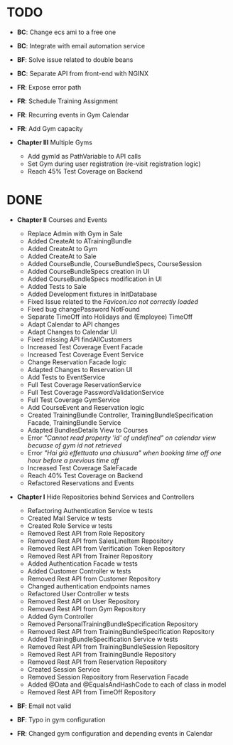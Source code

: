 # TODO
- **BC**: Change ecs ami to a free one
- **BC**: Integrate with email automation service
- **BF**: Solve issue related to double beans
- **BC**: Separate API from front-end with NGINX
- **FR**: Expose error path
- **FR**: Schedule Training Assignment
- **FR**: Recurring events in Gym Calendar
- **FR**: Add Gym capacity
    
- **Chapter III** Multiple Gyms
    - Add gymId as PathVariable to API calls
    - Set Gym during user registration (re-visit registration logic)
    - Reach 45% Test Coverage on Backend
    
# DONE
- **Chapter II** Courses and Events
    - Replace Admin with Gym in Sale
    - Added CreateAt to ATrainingBundle
    - Added CreateAt to Gym
    - Added CreateAt to Sale
    - Added CourseBundle, CourseBundleSpecs, CourseSession
    - Added CourseBundleSpecs creation in UI
    - Added CourseBundleSpecs modification in UI
    - Added Tests to Sale
    - Added Development fixtures in InitDatabase
    - Fixed Issue related to the *Favicon.ico not correctly loaded*
    - Fixed bug changePassword NotFound
    - Separate TimeOff into Holidays and (Employee) TimeOff 
    - Adapt Calendar to API changes
    - Adapt Changes to Calendar UI
    - Fixed missing API findAllCustomers
    - Increased Test Coverage Event Facade
    - Increased Test Coverage Event Service
    - Change Reservation Facade logic
    - Adapted Changes to Reservation UI
    - Add Tests to EventService
    - Full Test Coverage ReservationService
    - Full Test Coverage PasswordValidationService
    - Full Test Coverage GymService
    - Add CourseEvent and Reservation logic
    - Created TrainingBundle Controller, TrainingBundleSpecification Facade, TrainingBundle Service
    - Adapted BundlesDetails View to Courses
    - Error *"Cannot read property 'id' of undefined" on calendar view becuase of gym id not retrieved*  
    - Error *"Hai già effettuato una chiusura" when booking time off one hour before a previous time off*  
    - Increased Test Coverage SaleFacade
    - Reach 40% Test Coverage on Backend
    - Refactored Reservations and Events
    
- **Chapter I** Hide Repositories behind Services and Controllers
   - Refactoring Authentication Service w tests
   - Created Mail Service w tests
   - Created Role Service w tests
   - Removed Rest API from Role Repository 
   - Removed Rest API from SalesLineItem Repository 
   - Removed Rest API from Verification Token Repository 
   - Removed Rest API from Trainer Repository
   - Added Authentication Facade w tests
   - Added Customer Controller w tests
   - Removed Rest API from Customer Repository
   - Changed authentication endpoints names
   - Refactored User Controller w tests
   - Removed Rest API on User Repository
   - Removed Rest API from Gym Repository
   - Added Gym Controller
   - Removed PersonalTrainingBundleSpecification Repository
   - Removed Rest API from TrainingBundleSpecification Repository
   - Added TrainingBundleSpecification Service w tests
   - Removed Rest API from TrainingBundleSession Repository
   - Removed Rest API from TrainingBundle Repository
   - Removed Rest API from Reservation Repository 
   - Created Session Service
   - Removed Session Repository from Reservation Facade
   - Added @Data and @EqualsAndHashCode to each of class in model
   - Removed Rest API from TimeOff Repository
   
- **BF**: Email not valid
- **BF**: Typo in gym configuration
- **FR**: Changed gym configuration and depending events in Calendar
